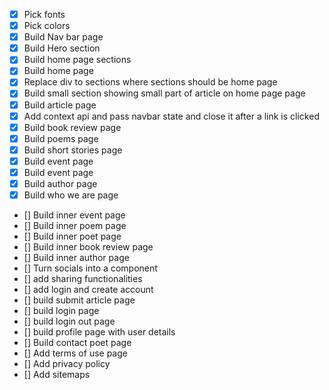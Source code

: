 - [x] Pick fonts
- [x] Pick colors
- [x] Build Nav bar page
- [x] Build Hero section
- [x] Build home page sections
- [x] Build home page
- [x] Replace div to sections where sections should be home page
- [x] Build small section showing small part of article on home page page
- [x] Build article page
- [x] Add context api and pass navbar state and close it after a link is clicked
- [x] Build book review page
- [x] Build poems page
- [x] Build short stories page
- [x] Build event page
- [x] Build event page
- [x] Build author page
- [x] Build who we are page
- [] Build inner event page
- [] Build inner poem page
- [] Build inner poet page
- [] Build inner book review page
- [] Build inner author page
- [] Turn socials into a component
- [] add sharing functionalities
- [] add login and create account
- [] build submit article page
- [] build login page
- [] build login out page
- [] build profile page with user details
- [] Build contact poet page
- [] Add terms of use page
- [] Add privacy policy
- [] Add sitemaps